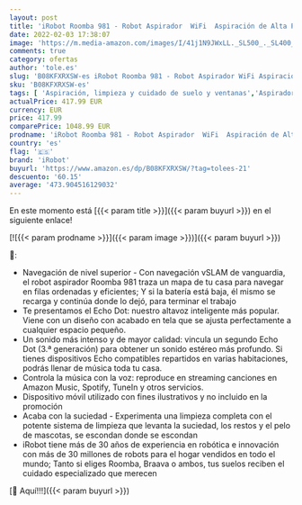 ```yaml
---
layout: post
title: 'iRobot Roomba 981 - Robot Aspirador  WiFi  Aspiración de Alta Potencia  Dirt Detect  Recarga y Sigue la Limpieza + Echo Dot  3.ª generación  - Altavoz Inteligente con Alexa  Tela de Color Antracita'
date: 2022-02-03 17:38:07
image: 'https://m.media-amazon.com/images/I/41j1N9JWxLL._SL500_._SL400_.jpg'
comments: true
category: ofertas
author: 'tole.es'
slug: 'B08KFXRXSW-es iRobot Roomba 981 - Robot Aspirador WiFi Aspiración de...'
sku: 'B08KFXRXSW-es'
tags: [ 'Aspiración, limpieza y cuidado de suelo y ventanas','Aspiradoras','Hogar y cocina','Robots aspiradores','alexa','irobot', ]
actualPrice: 417.99 EUR
currency: EUR
price: 417.99
comparePrice: 1048.99 EUR
prodname: 'iRobot Roomba 981 - Robot Aspirador  WiFi  Aspiración de Alta Potencia  Dirt Detect  Recarga y Sigue la Limpieza + Echo Dot  3.ª generación  - Altavoz Inteligente con Alexa  Tela de Color Antracita'
country: 'es'
flag: '🇪🇸'
brand: 'iRobot'
buyurl: 'https://www.amazon.es/dp/B08KFXRXSW/?tag=tolees-21'
descuento: '60.15'
average: '473.904516129032'
---
```


En este momento está [{{< param title >}}]({{< param buyurl >}}) en el siguiente enlace!

[![{{< param prodname >}}]({{< param image >}})]({{< param buyurl >}})

🔎:

- Navegación de nivel superior - Con navegación vSLAM de vanguardia, el robot aspirador Roomba 981 traza un mapa de tu casa para navegar en filas ordenadas y eficientes; Y si la batería está baja, él mismo se recarga y continúa donde lo dejó, para terminar el trabajo
- Te presentamos el Echo Dot: nuestro altavoz inteligente más popular. Viene con un diseño con acabado en tela que se ajusta perfectamente a cualquier espacio pequeño.
- Un sonido más intenso y de mayor calidad: vincula un segundo Echo Dot (3.ª generación) para obtener un sonido estéreo más profundo. Si tienes dispositivos Echo compatibles repartidos en varias habitaciones, podrás llenar de música toda tu casa.
- Controla la música con la voz: reproduce en streaming canciones en Amazon Music, Spotify, TuneIn y otros servicios.
- Dispositivo móvil utilizado con fines ilustrativos y no incluido en la promoción
- Acaba con la suciedad - Experimenta una limpieza completa con el potente sistema de limpieza que levanta la suciedad, los restos y el pelo de mascotas, se escondan donde se escondan
- iRobot tiene más de 30 años de experiencia en robótica e innovación con más de 30 millones de robots para el hogar vendidos en todo el mundo; Tanto si eliges Roomba, Braava o ambos, tus suelos reciben el cuidado especializado que merecen

[🛒 Aquí!!!]({{< param buyurl >}})
